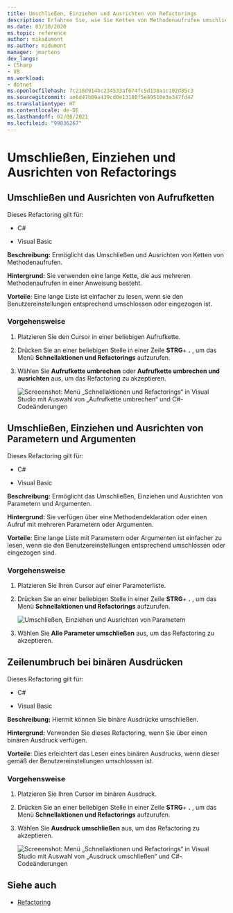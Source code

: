 ```yaml
---
title: Umschließen, Einziehen und Ausrichten von Refactorings
description: Erfahren Sie, wie Sie Ketten von Methodenaufrufen umschließen und ausrichten.
ms.date: 03/10/2020
ms.topic: reference
author: mikadumont
ms.author: midumont
manager: jmartens
dev_langs:
- CSharp
- VB
ms.workload:
- dotnet
ms.openlocfilehash: 7c218d914bc234533af674fc5d138a1c102d85c3
ms.sourcegitcommit: ae6d47b09a439cd0e13180f5e89510e3e347fd47
ms.translationtype: HT
ms.contentlocale: de-DE
ms.lasthandoff: 02/08/2021
ms.locfileid: "99836267"
---
```

# <a name="wrap-indent-and-align-refactorings"></a>Umschließen, Einziehen und Ausrichten von Refactorings

## <a name="wrap-and-align-call-chains"></a>Umschließen und Ausrichten von Aufrufketten

Dieses Refactoring gilt für:

- C#

- Visual Basic

**Beschreibung:** Ermöglicht das Umschließen und Ausrichten von Ketten von Methodenaufrufen.

**Hintergrund:** Sie verwenden eine lange Kette, die aus mehreren Methodenaufrufen in einer Anweisung besteht.

**Vorteile**: Eine lange Liste ist einfacher zu lesen, wenn sie den Benutzereinstellungen entsprechend umschlossen oder eingezogen ist.

### <a name="how-to"></a>Vorgehensweise

1. Platzieren Sie den Cursor in einer beliebigen Aufrufkette.
2. Drücken Sie an einer beliebigen Stelle in einer Zeile **STRG**+ **.** , um das Menü **Schnellaktionen und Refactorings** aufzurufen.
3. Wählen Sie **Aufrufkette umbrechen** oder **Aufrufkette umbrechen und ausrichten** aus, um das Refactoring zu akzeptieren.

   ![Screeenshot: Menü „Schnellaktionen und Refactorings“ in Visual Studio mit Auswahl von „Aufrufkette umbrechen“ und C#-Codeänderungen](media/wrap-call-chain.png)

## <a name="wrap-indent-and-align-parameters-or-arguments"></a>Umschließen, Einziehen und Ausrichten von Parametern und Argumenten

Dieses Refactoring gilt für:

- C#

- Visual Basic

**Beschreibung:** Ermöglicht das Umschließen, Einziehen und Ausrichten von Parametern und Argumenten.

**Hintergrund:** Sie verfügen über eine Methodendeklaration oder einen Aufruf mit mehreren Parametern oder Argumenten.

**Vorteile**: Eine lange Liste mit Parametern oder Argumenten ist einfacher zu lesen, wenn sie den Benutzereinstellungen entsprechend umschlossen oder eingezogen sind.

### <a name="how-to"></a>Vorgehensweise

1. Platzieren Sie Ihren Cursor auf einer Parameterliste.
2. Drücken Sie an einer beliebigen Stelle in einer Zeile **STRG**+ **.** , um das Menü **Schnellaktionen und Refactorings** aufzurufen.

   ![Umschließen, Einziehen und Ausrichten von Parametern](media/wrap-parameters.png)

3. Wählen Sie **Alle Parameter umschließen** aus, um das Refactoring zu akzeptieren.

## <a name="wrap-binary-expressions"></a>Zeilenumbruch bei binären Ausdrücken

Dieses Refactoring gilt für:

- C#

- Visual Basic

**Beschreibung:** Hiermit können Sie binäre Ausdrücke umschließen.

**Hintergrund:** Verwenden Sie dieses Refactoring, wenn Sie über einen binären Ausdruck verfügen.

**Vorteile**: Dies erleichtert das Lesen eines binären Ausdrucks, wenn dieser gemäß der Benutzereinstellungen umschlossen ist.

### <a name="how-to"></a>Vorgehensweise

1. Platzieren Sie Ihren Cursor im binären Ausdruck.
2. Drücken Sie an einer beliebigen Stelle in einer Zeile **STRG**+ **.** , um das Menü **Schnellaktionen und Refactorings** aufzurufen.
3. Wählen Sie **Ausdruck umschließen** aus, um das Refactoring zu akzeptieren.

   ![Screeenshot: Menü „Schnellaktionen und Refactorings“ in Visual Studio mit Auswahl von „Ausdruck umschließen“ und C#-Codeänderungen](media/wrap-binary-expression.png)

## <a name="see-also"></a>Siehe auch

- [Refactoring](../refactoring-in-visual-studio.md)
